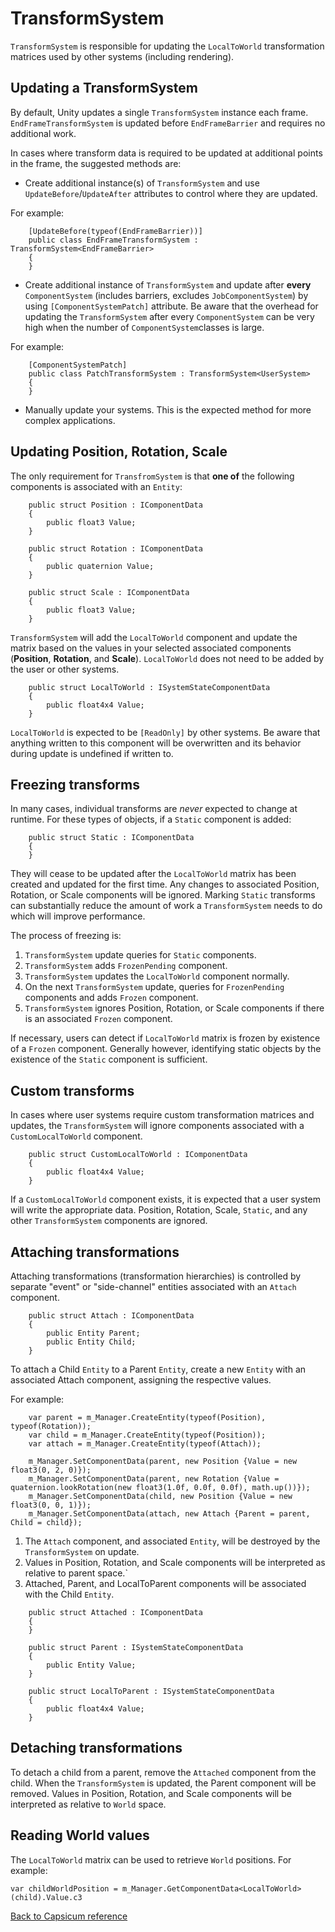 # TransformSystem

`TransformSystem` is responsible for updating the `LocalToWorld` transformation matrices used by other systems (including rendering).

## Updating a TransformSystem

By default, Unity updates a single `TransformSystem` instance each frame. `EndFrameTransformSystem` is updated before `EndFrameBarrier` and requires no additional work.

In cases where transform data is required to be updated at additional points in the frame, the suggested methods are:

- Create additional instance(s) of `TransformSystem` and use `UpdateBefore`/`UpdateAfter` attributes to control where they are updated.

For example:

```
    [UpdateBefore(typeof(EndFrameBarrier))]
    public class EndFrameTransformSystem : TransformSystem<EndFrameBarrier>
    {
    }
```
- Create additional instance of `TransformSystem` and update after **every** `ComponentSystem` (includes barriers, excludes `JobComponentSystem`) by using `[ComponentSystemPatch]` attribute. Be aware that the overhead for updating the `TransformSystem` after every `ComponentSystem` can be very high when the number of `ComponentSystem`classes is large.

For example:

```
    [ComponentSystemPatch]
    public class PatchTransformSystem : TransformSystem<UserSystem>
    {
    }
```

- Manually update your systems. This is the expected method for more complex applications.

## Updating Position, Rotation, Scale

The only requirement for `TransfromSystem` is that **one of** the following components is associated with an `Entity`:

```
    public struct Position : IComponentData
    {
        public float3 Value;
    }

    public struct Rotation : IComponentData
    {
        public quaternion Value;
    }

    public struct Scale : IComponentData
    {
        public float3 Value;
    }
```

`TransformSystem` will add the `LocalToWorld` component and update the matrix based on the values in your selected associated components (__Position__, __Rotation__, and __Scale__). `LocalToWorld` does not need to be added by the user or other systems.

```
    public struct LocalToWorld : ISystemStateComponentData
    {
        public float4x4 Value;
    }
```

`LocalToWorld` is expected to be `[ReadOnly]` by other systems. Be aware that anything written to this component will be overwritten and its behavior during update is undefined if written to.

## Freezing transforms

In many cases, individual transforms are *never* expected to change at runtime. For these types of objects, if a `Static` component is added:

```
    public struct Static : IComponentData
    {
    }
```

They will cease to be updated after the `LocalToWorld` matrix has been created and updated for the first time. Any changes to associated Position, Rotation, or Scale components will be ignored. Marking `Static` transforms can substantially reduce the amount of work a `TransformSystem` needs to do which will improve performance.

The process of freezing is:
1. `TransformSystem` update queries for `Static` components.
2. `TransformSystem` adds `FrozenPending` component.
3. `TransformSystem` updates the `LocalToWorld` component normally.
4. On the next `TransformSystem` update, queries for `FrozenPending` components and adds `Frozen` component.
5. `TransformSystem` ignores Position, Rotation, or Scale components if there is an associated `Frozen` component.

If necessary, users can detect if `LocalToWorld` matrix is frozen by existence of a `Frozen` component. Generally however, identifying static objects by the existence of the `Static` component is sufficient.

## Custom transforms

In cases where user systems require custom transformation matrices and updates, the `TransformSystem` will ignore components associated with a `CustomLocalToWorld` component.

```
    public struct CustomLocalToWorld : IComponentData
    {
        public float4x4 Value;
    }
```

If a `CustomLocalToWorld` component exists, it is expected that a user system will write the appropriate data. Position, Rotation, Scale, `Static`, and any other `TransformSystem` components are ignored.

## Attaching transformations

Attaching transformations (transformation hierarchies) is controlled by separate "event" or "side-channel" entities associated with an `Attach` component.

```
    public struct Attach : IComponentData
    {
        public Entity Parent;
        public Entity Child;
    }
```

To attach a Child `Entity` to a Parent `Entity`, create a new `Entity` with an associated Attach component, assigning the respective values.

For example:

```
    var parent = m_Manager.CreateEntity(typeof(Position), typeof(Rotation));
    var child = m_Manager.CreateEntity(typeof(Position));
    var attach = m_Manager.CreateEntity(typeof(Attach));

    m_Manager.SetComponentData(parent, new Position {Value = new float3(0, 2, 0)});
    m_Manager.SetComponentData(parent, new Rotation {Value = quaternion.lookRotation(new float3(1.0f, 0.0f, 0.0f), math.up())});
    m_Manager.SetComponentData(child, new Position {Value = new float3(0, 0, 1)});
    m_Manager.SetComponentData(attach, new Attach {Parent = parent, Child = child});
```

1. The `Attach` component, and associated `Entity`, will be destroyed by the `TransformSystem` on update.
2. Values in Position, Rotation, and Scale components will be interpreted as relative to parent space.`
3. Attached, Parent, and LocalToParent components will be associated with the Child `Entity`.

```
    public struct Attached : IComponentData
    {
    }

    public struct Parent : ISystemStateComponentData
    {
        public Entity Value;
    }

    public struct LocalToParent : ISystemStateComponentData
    {
        public float4x4 Value;
    }
```

## Detaching transformations

To detach a child from a parent, remove the `Attached` component from the child. When the `TransformSystem` is updated, the Parent component will be removed. Values in Position, Rotation, and Scale components will be interpreted as relative to `World` space.

## Reading World values

The `LocalToWorld` matrix can be used to retrieve `World` positions.
For example:

```
var childWorldPosition = m_Manager.GetComponentData<LocalToWorld>(child).Value.c3
```

[Back to Capsicum reference](index.md)